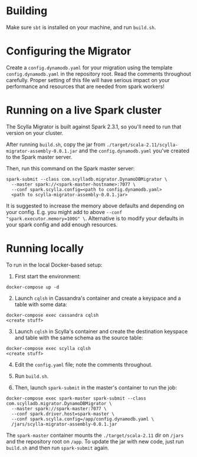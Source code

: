 # Building

Make sure `sbt` is installed on your machine, and run `build.sh`.

# Configuring the Migrator

Create a `config.dynamodb.yaml` for your migration using the template `config.dynamodb.yaml` in the repository root. Read the comments throughout carefully.
Proper setting of this file will have serious impact on your performance and resources that are needed from spark workers!

# Running on a live Spark cluster

The Scylla Migrator is built against Spark 2.3.1, so you'll need to run that version on your cluster.

After running `build.sh`, copy the jar from `./target/scala-2.11/scylla-migrator-assembly-0.0.1.jar` and the `config.dynamodb.yaml` you've created to the Spark master server.

Then, run this command on the Spark master server:
```shell
spark-submit --class com.scylladb.migrator.DynamoDBMigrator \
  --master spark://<spark-master-hostname>:7077 \
  --conf spark.scylla.config=<path to config.dynamodb.yaml>
  <path to scylla-migrator-assembly-0.0.1.jar>
```

It is suggested to increase the memory above defaults and depending on your config.
E.g. you might add to above ```--conf "spark.executor.memory=100G" \```. 
Alternative is to modify your defaults in your spark config and add enough resources.

# Running locally

To run in the local Docker-based setup:

1. First start the environment:
```shell
docker-compose up -d
```

2. Launch `cqlsh` in Cassandra's container and create a keyspace and a table with some data:
```shell
docker-compose exec cassandra cqlsh
<create stuff>
```

3. Launch `cqlsh` in Scylla's container and create the destination keyspace and table with the same schema as the source table:
```shell
docker-compose exec scylla cqlsh
<create stuff>
```

4. Edit the `config.yaml` file; note the comments throughout.

5. Run `build.sh`.

6. Then, launch `spark-submit` in the master's container to run the job:
```shell
docker-compose exec spark-master spark-submit --class com.scylladb.migrator.DynamoDBMigrator \
  --master spark://spark-master:7077 \
  --conf spark.driver.host=spark-master \
  --conf spark.scylla.config=/app/config.dynamodb.yaml \
  /jars/scylla-migrator-assembly-0.0.1.jar
```

The `spark-master` container mounts the `./target/scala-2.11` dir on `/jars` and the repository root on `/app`. To update the jar with new code, just run `build.sh` and then run `spark-submit` again.
